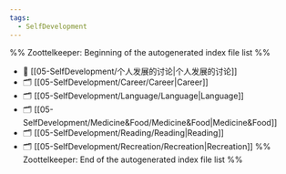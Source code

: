 ```yaml
---
tags:
  - SelfDevelopment
---
```


%% Zoottelkeeper: Beginning of the autogenerated index file list  %%
- 📄 [[05-SelfDevelopment/个人发展的讨论|个人发展的讨论]]
- 🗂️ [[05-SelfDevelopment/Career/Career|Career]]
- 🗂️ [[05-SelfDevelopment/Language/Language|Language]]
- 🗂️ [[05-SelfDevelopment/Medicine&Food/Medicine&Food|Medicine&Food]]
- 🗂️ [[05-SelfDevelopment/Reading/Reading|Reading]]
- 🗂️ [[05-SelfDevelopment/Recreation/Recreation|Recreation]]
%% Zoottelkeeper: End of the autogenerated index file list  %%
